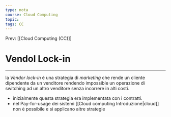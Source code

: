 ```yaml
---
type: nota
course: Cloud Computing
topic: 
tags: CC
---
```


Prev: [[Cloud Computing (CC)]]

# Vendol Lock-in
---
la _Vendor lock-in_ è una strategia di _marketing_ che  rende un cliente dipendente da un venditore rendendo impossible un operazione di switching ad un altro venditore senza incorrere in alti costi.

- inizialmente questa strategia era implementata con i contratti.
- nel Pay-for-usage dei sistemi [[Cloud computing Introduzione|cloud]] non è possibile e si applicano altre strategie